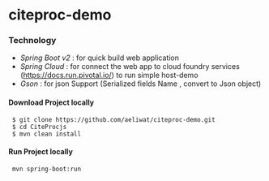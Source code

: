 # citeproc-demo

### Technology 

 - *Spring Boot v2* : for quick build web application 
 - *Spring Cloud* : for connect the web app to cloud foundry services (https://docs.run.pivotal.io/) to run simple host-demo
 - *Gson* : for json Support (Serialized fields Name , convert to Json object) 
 
 #### Download Project locally
     $ git clone https://github.com/aeliwat/citeproc-demo.git
     $ cd CiteProcjs
     $ mvn clean install
 
 #### Run Project locally  
     mvn spring-boot:run    
    
